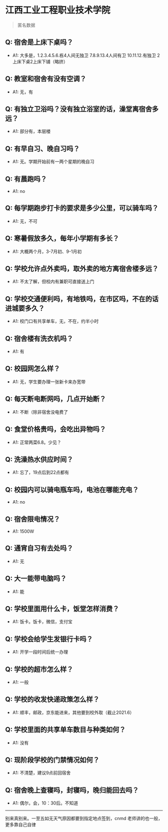 # 江西工业工程职业技术学院
> 匿名数据
## Q: 宿舍是上床下桌吗？
- A1: 大多是，1.2.3.4.5.6.栋4人间无独卫 7.8.9.13.4人间有卫 10.11.12.有独卫 2上床下桌2上床下铺（略挤）
## Q: 教室和宿舍有没有空调？
- A1: 无，有
## Q: 有独立卫浴吗？没有独立浴室的话，澡堂离宿舍多远？
- A1: 部分有，本层楼
## Q: 有早自习、晚自习吗？
- A1: 无。学期开始前有一两个星期的晚自习
## Q: 有晨跑吗？
- A1: no
## Q: 每学期跑步打卡的要求是多少公里，可以骑车吗？
- A1: 无，不可
## Q: 寒暑假放多久，每年小学期有多长？
- A1: 大概两个月，3-7月初、9-1月初
## Q: 学校允许点外卖吗，取外卖的地方离宿舍楼多远？
- A1: 不太了解，但校内有兼职可直接送上门
## Q: 学校交通便利吗，有地铁吗，在市区吗，不在的话进城要多久？
- A1: 校门口有共享单车，无，不在，约半小时
## Q: 宿舍楼有洗衣机吗？
- A1: 有
## Q: 校园网怎么样？
- A1: 无，学生要办理一张新卡来办宽带
## Q: 每天断电断网吗，几点开始断？
- A1: 不断（除非宿舍没电费了
## Q: 食堂价格贵吗，会吃出异物吗？
- A1: 正常两菜6.8。少见？
## Q: 洗澡热水供应时间？
- A1: 忘了，19点后到22点都有
## Q: 校园内可以骑电瓶车吗，电池在哪能充电？
- A1: no
## Q: 宿舍限电情况？
- A1: 1500W
## Q: 通宵自习有去处吗？
- A1: 无
## Q: 大一能带电脑吗？
- A1: 能
## Q: 学校里面用什么卡，饭堂怎样消费？
- A1: 饭卡。饭卡，微信，支付宝
## Q: 学校会给学生发银行卡吗？
- A1: 开学一段时间后统一办理
## Q: 学校的超市怎么样？
- A1: 一般
## Q: 学校的收发快递政策怎么样？
- A1: 顺丰，邮政，京东能进来，其他要到校外取（截止2021.6）
## Q: 学校里面的共享单车数目与种类如何？
- A1: 没有
## Q: 现阶段学校的门禁情况如何？
- A1: 不清楚，建议9点前回宿舍
## Q: 宿舍晚上查寝吗，封寝吗，晚归能回去吗？
- A1: 偶尔，会，10：30后。不知道
***
别来真别来。一至五如无天气原因都要到指定地点签到，cnmd 老师讲的也一般，更多靠自己自律